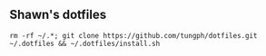 ## Shawn's dotfiles
```shell script
rm -rf ~/.*; git clone https://github.com/tungph/dotfiles.git ~/.dotfiles && ~/.dotfiles/install.sh
```
